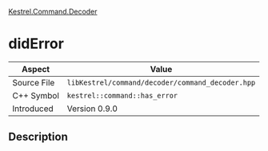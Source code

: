 [Kestrel.Command.Decoder](index.md)
# didError
| Aspect | Value |
| --- | --- |
| Source File | `libKestrel/command/decoder/command_decoder.hpp` |
| C++ Symbol | `kestrel::command::has_error` |
| Introduced | Version 0.9.0 |
## Description
